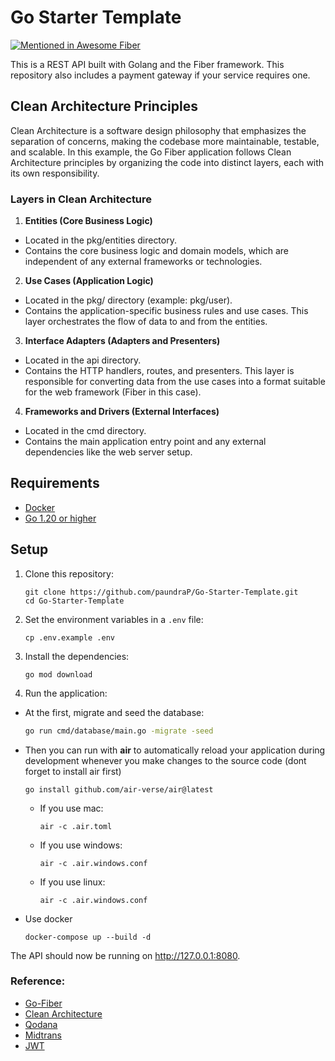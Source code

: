 # Go Starter Template

[![Mentioned in Awesome Fiber](https://awesome.re/mentioned-badge-flat.svg)](https://github.com/gofiber/awesome-fiber)

This is a REST API built with Golang and the Fiber framework. This repository also includes a payment gateway if your service requires one.

## Clean Architecture Principles

Clean Architecture is a software design philosophy that emphasizes the separation of concerns, making the codebase more maintainable, testable, and scalable. In this example, the Go Fiber application follows Clean Architecture principles by organizing the code into distinct layers, each with its own responsibility.

### Layers in Clean Architecture

1. **Entities (Core Business Logic)**

- Located in the pkg/entities directory.
- Contains the core business logic and domain models, which are independent of any external frameworks or technologies.

2. **Use Cases (Application Logic)**

- Located in the pkg/ directory (example: pkg/user).
- Contains the application-specific business rules and use cases. This layer orchestrates the flow of data to and from the entities.

3. **Interface Adapters (Adapters and Presenters)**

- Located in the api directory.
- Contains the HTTP handlers, routes, and presenters. This layer is responsible for converting data from the use cases into a format suitable for the web framework (Fiber in this case).

4. **Frameworks and Drivers (External Interfaces)**

- Located in the cmd directory.
- Contains the main application entry point and any external dependencies like the web server setup.

## Requirements

- [Docker](https://www.docker.com/)
- [Go 1.20 or higher](https://go.dev/dl/)

## Setup

1. Clone this repository:
   ```shell
   git clone https://github.com/paundraP/Go-Starter-Template.git
   cd Go-Starter-Template
   ```
2. Set the environment variables in a `.env` file:
   ```shell
   cp .env.example .env
   ```
3. Install the dependencies:
   ```shell
   go mod download
   ```
4. Run the application:

- At the first, migrate and seed the database:
  ```bash
  go run cmd/database/main.go -migrate -seed
  ```
- Then you can run with **air** to automatically reload your application during development whenever you make changes to the source code (dont forget to install air first)

  ```shell
  go install github.com/air-verse/air@latest
  ```

  - If you use mac:
    ```shell
    air -c .air.toml
    ```
  - If you use windows:
    ```shell
    air -c .air.windows.conf
    ```
  - If you use linux:
    ```shell
    air -c .air.windows.conf
    ```
- Use docker
    ```shell
    docker-compose up --build -d
   ```

The API should now be running on http://127.0.0.1:8080.

### Reference:

- [Go-Fiber](https://github.com/gofiber/recipes/tree/master/clean-architecture)
- [Clean Architecture](https://8thlight.com/blog/uncle-bob/2012/08/13/the-clean-architecture.html)
- [Qodana](https://www.jetbrains.com/qodana/)
- [Midtrans](https://github.com/Midtrans/midtrans-go)
- [JWT](https://github.com/golang-jwt/jwt)
